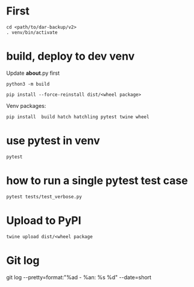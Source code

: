 

# First
````
cd <path/to/dar-backup/v2>
. venv/bin/activate
````


# build, deploy to dev venv

Update __about__.py first

````
python3 -m build

pip install --force-reinstall dist/<wheel package> 

````
Venv packages:
````
pip install  build hatch hatchling pytest twine wheel
````



# use pytest in venv
````
pytest

````


# how to run a single pytest test case
````
pytest tests/test_verbose.py
````




# Upload to PyPI
````
twine upload dist/<wheel package
````


# Git log

git log --pretty=format:"%ad - %an: %s %d" --date=short
